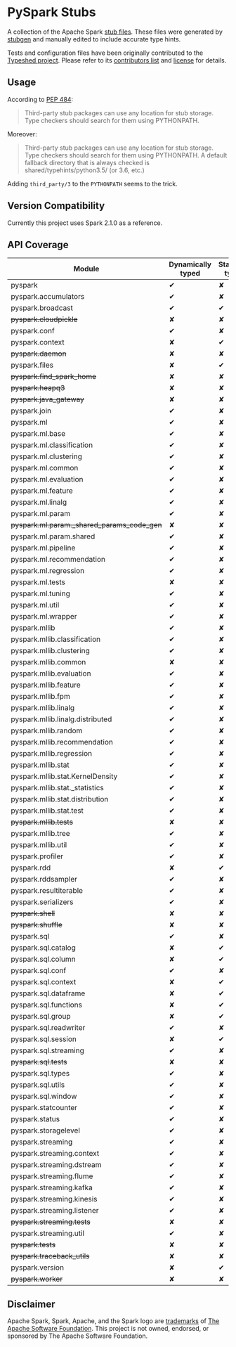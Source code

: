 # PySpark Stubs

A collection of the Apache Spark [stub files](https://www.python.org/dev/peps/pep-0484/#stub-files). These files were generated by [stubgen](https://github.com/python/mypy/blob/master/mypy/stubgen.py) and manually edited to include accurate type hints.

Tests and configuration files have been originally contributed to the [Typeshed project](https://github.com/python/typeshed/). Please refer to its [contributors list](https://github.com/python/typeshed/graphs/contributors) and [license](https://github.com/python/typeshed/blob/master/LICENSE) for details.


## Usage

According to [PEP 484](https://www.python.org/dev/peps/pep-0484/#storing-and-distributing-stub-files): 

> Third-party stub packages can use any location for stub storage. Type checkers should search for them using PYTHONPATH. 

Moreover:

> Third-party stub packages can use any location for stub storage. Type checkers should search for them using PYTHONPATH. A default fallback directory that is always checked is shared/typehints/python3.5/ (or 3.6, etc.)

Adding `third_party/3` to the `PYTHONPATH` seems to the trick.

## Version Compatibility

Currently this project uses Spark 2.1.0 as a reference.

## API Coverage

| Module                                             | Dynamically typed | Statically typed | Notes            |
|----------------------------------------------------|-------------------|------------------|------------------|
| pyspark                                            | ✔                 | ✘                |                  |
| pyspark.accumulators                               | ✔                 | ✘                |                  |
| pyspark.broadcast                                  | ✔                 | ✔                | Mixed            |
| <s>pyspark.cloudpickle</s>                         | ✘                 | ✘                | Internal         |
| pyspark.conf                                       | ✔                 | ✘                |                  |
| pyspark.context                                    | ✘                 | ✔                |                  |
| <s>pyspark.daemon</s>                              | ✘                 | ✘                | Internal         |
| pyspark.files                                      | ✘                 | ✔                |                  |
| <s>pyspark.find\_spark\_home</s>                   | ✘                 | ✘                | Internal         |
| <s>pyspark.heapq3</s>                              | ✘                 | ✘                | Internal         |
| <s>pyspark.java\_gateway</s>                       | ✘                 | ✘                | Internal         |
| pyspark.join                                       | ✔                 | ✘                |                  |
| pyspark.ml                                         | ✔                 | ✘                |                  |
| pyspark.ml.base                                    | ✔                 | ✘                |                  |
| pyspark.ml.classification                          | ✔                 | ✘                |                  |
| pyspark.ml.clustering                              | ✔                 | ✘                |                  |
| pyspark.ml.common                                  | ✔                 | ✘                |                  |
| pyspark.ml.evaluation                              | ✔                 | ✘                |                  |
| pyspark.ml.feature                                 | ✔                 | ✘                |                  |
| pyspark.ml.linalg                                  | ✔                 | ✘                |                  |
| pyspark.ml.param                                   | ✔                 | ✘                |                  |
| <s>pyspark.ml.param._shared_params\_code\_gen</s>  | ✘                 | ✘                | Internal         |
| pyspark.ml.param.shared                            | ✔                 | ✘                |                  |
| pyspark.ml.pipeline                                | ✔                 | ✘                |                  |
| pyspark.ml.recommendation                          | ✔                 | ✘                |                  |
| pyspark.ml.regression                              | ✔                 | ✘                |                  |
| pyspark.ml.tests                                   | ✘                 | ✘                |                  |
| pyspark.ml.tuning                                  | ✔                 | ✘                |                  |
| pyspark.ml.util                                    | ✔                 | ✘                |                  |
| pyspark.ml.wrapper                                 | ✔                 | ✘                |                  |
| pyspark.mllib                                      | ✔                 | ✘                |                  |
| pyspark.mllib.classification                       | ✔                 | ✘                |                  |
| pyspark.mllib.clustering                           | ✔                 | ✘                |                  |
| pyspark.mllib.common                               | ✘                 | ✘                |                  |
| pyspark.mllib.evaluation                           | ✔                 | ✘                |                  |
| pyspark.mllib.feature                              | ✔                 | ✘                |                  |
| pyspark.mllib.fpm                                  | ✔                 | ✘                |                  |
| pyspark.mllib.linalg                               | ✔                 | ✘                |                  |
| pyspark.mllib.linalg.distributed                   | ✔                 | ✘                |                  |
| pyspark.mllib.random                               | ✔                 | ✘                |                  |
| pyspark.mllib.recommendation                       | ✔                 | ✘                |                  |
| pyspark.mllib.regression                           | ✔                 | ✘                |                  |
| pyspark.mllib.stat                                 | ✔                 | ✘                |                  |
| pyspark.mllib.stat.KernelDensity                   | ✔                 | ✘                |                  |
| pyspark.mllib.stat._statistics                     | ✔                 | ✘                |                  |
| pyspark.mllib.stat.distribution                    | ✔                 | ✘                |                  |
| pyspark.mllib.stat.test                            | ✔                 | ✘                |                  |
| <s>pyspark.mllib.tests</s>                         | ✘                 | ✘                | Tests            |
| pyspark.mllib.tree                                 | ✔                 | ✘                |                  |
| pyspark.mllib.util                                 | ✔                 | ✘                |                  |
| pyspark.profiler                                   | ✔                 | ✘                |                  |
| pyspark.rdd                                        | ✘                 | ✔                |                  |
| pyspark.rddsampler                                 | ✔                 | ✘                |                  |
| pyspark.resultiterable                             | ✔                 | ✘                |                  |
| pyspark.serializers                                | ✔                 | ✘                |                  |
| <s>pyspark.shell</s>                               | ✘                 | ✘                | Internal         |
| <s>pyspark.shuffle</s>                             | ✘                 | ✘                | Internal         |
| pyspark.sql                                        | ✔                 | ✘                |                  |
| pyspark.sql.catalog                                | ✘                 | ✔                |                  |
| pyspark.sql.column                                 | ✘                 | ✔                |                  |
| pyspark.sql.conf                                   | ✔                 | ✘                |                  |
| pyspark.sql.context                                | ✘                 | ✔                |                  |
| pyspark.sql.dataframe                              | ✘                 | ✔                |                  |
| pyspark.sql.functions                              | ✘                 | ✔                |                  |
| pyspark.sql.group                                  | ✘                 | ✔                |                  |
| pyspark.sql.readwriter                             | ✔                 | ✘                |                  |
| pyspark.sql.session                                | ✘                 | ✔                |                  |
| pyspark.sql.streaming                              | ✔                 | ✘                |                  |
| <s>pyspark.sql.tests</s>                           | ✘                 | ✘                | Tests            |
| pyspark.sql.types                                  | ✔                 | ✘                |                  |
| pyspark.sql.utils                                  | ✔                 | ✘                |                  |
| pyspark.sql.window                                 | ✔                 | ✘                |                  |
| pyspark.statcounter                                | ✔                 | ✘                |                  |
| pyspark.status                                     | ✔                 | ✘                |                  |
| pyspark.storagelevel                               | ✔                 | ✘                |                  |
| pyspark.streaming                                  | ✔                 | ✘                |                  |
| pyspark.streaming.context                          | ✔                 | ✘                |                  |
| pyspark.streaming.dstream                          | ✔                 | ✘                |                  |
| pyspark.streaming.flume                            | ✔                 | ✘                |                  |
| pyspark.streaming.kafka                            | ✔                 | ✘                |                  |
| pyspark.streaming.kinesis                          | ✔                 | ✘                |                  |
| pyspark.streaming.listener                         | ✔                 | ✘                |                  |
| <s>pyspark.streaming.tests</s>                     | ✘                 | ✘                | Tests            |
| pyspark.streaming.util                             | ✔                 | ✘                |                  |
| <s>pyspark.tests</s>                               | ✘                 | ✘                | Tests            |
| <s>pyspark.traceback\_utils</s>                    | ✘                 | ✘                | Internal         |
| pyspark.version                                    | ✘                 | ✔                |                  |
| <s>pyspark.worker</s>                              | ✘                 | ✘                | Internal         |

## Disclaimer

Apache Spark, Spark, Apache, and the Spark logo are <a href="https://www.apache.org/foundation/marks/">trademarks</a> of
  <a href="http://www.apache.org">The Apache Software Foundation</a>. This project is not owned, endorsed, or sponsored by The Apache Software Foundation.

